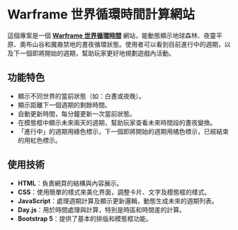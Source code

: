 # Warframe 世界循環時間計算網站

這個專案是一個 **[Warframe 世界循環時間](https://meowxiaoxiang.github.io/Warframe-World-State-Timer/)** 網站，能動態顯示地球森林、夜靈平原、奧布山谷和魔裔禁地的晝夜循環狀態。使用者可以看到目前進行中的週期，以及下一個即將開始的週期，幫助玩家更好地規劃遊戲內活動。

## 功能特色

- 顯示不同世界的當前狀態（如：白晝或夜晚）。
- 顯示距離下一個週期的剩餘時間。
- 自動更新時間，每分鐘更新一次當前狀態。
- 在模態框中顯示未來兩天的週期，幫助玩家查看未來時間段的晝夜變換。
- 「進行中」的週期用綠色標示，下一個即將開始的週期用橘色標示，已經結束的用紅色標示。

## 使用技術

- **HTML**：負責網頁的結構與內容展示。
- **CSS**：使用簡單的樣式來美化界面，調整卡片、文字及模態框的樣式。
- **JavaScript**：處理週期計算及顯示更新邏輯，動態生成未來的週期列表。
- **Day.js**：用於時間處理與計算，特別是時區和時間差的計算。
- **Bootstrap 5**：提供了基本的排版和模態框功能。
